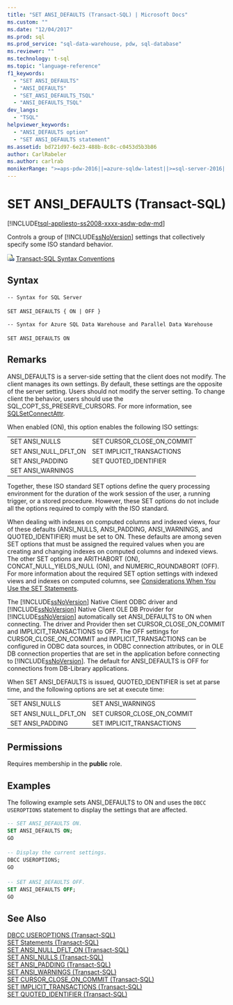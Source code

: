 ```yaml
---
title: "SET ANSI_DEFAULTS (Transact-SQL) | Microsoft Docs"
ms.custom: ""
ms.date: "12/04/2017"
ms.prod: sql
ms.prod_service: "sql-data-warehouse, pdw, sql-database"
ms.reviewer: ""
ms.technology: t-sql
ms.topic: "language-reference"
f1_keywords: 
  - "SET ANSI_DEFAULTS"
  - "ANSI_DEFAULTS"
  - "SET_ANSI_DEFAULTS_TSQL"
  - "ANSI_DEFAULTS_TSQL"
dev_langs: 
  - "TSQL"
helpviewer_keywords: 
  - "ANSI_DEFAULTS option"
  - "SET ANSI_DEFAULTS statement"
ms.assetid: bd721d97-6e23-488b-8c8c-c0453d5b3b86
author: CarlRabeler
ms.author: carlrab
monikerRange: ">=aps-pdw-2016||=azure-sqldw-latest||>=sql-server-2016||=sqlallproducts-allversions||>=sql-server-linux-2017||=azuresqldb-mi-current"
---
```

# SET ANSI_DEFAULTS (Transact-SQL)
[!INCLUDE[tsql-appliesto-ss2008-xxxx-asdw-pdw-md](../../includes/tsql-appliesto-ss2008-xxxx-asdw-pdw-md.md)]

  Controls a group of [!INCLUDE[ssNoVersion](../../includes/ssnoversion-md.md)] settings that collectively specify some ISO standard behavior.  
  
 ![Topic link icon](../../database-engine/configure-windows/media/topic-link.gif "Topic link icon") [Transact-SQL Syntax Conventions](../../t-sql/language-elements/transact-sql-syntax-conventions-transact-sql.md)  

## Syntax

```
-- Syntax for SQL Server

SET ANSI_DEFAULTS { ON | OFF }
```

```
-- Syntax for Azure SQL Data Warehouse and Parallel Data Warehouse

SET ANSI_DEFAULTS ON
```

## Remarks  
ANSI_DEFAULTS is a server-side setting that the client does not modify. The client manages its own settings. By default, these settings are the opposite of the server setting. Users should not modify the server setting. To change client the behavior, users should use the SQL_COPT_SS_PRESERVE_CURSORS. For more information, see [SQLSetConnectAttr](../../relational-databases/native-client-odbc-api/sqlsetconnectattr.md).  
  
When enabled (ON), this option enables the following ISO settings:  
  
|||  
|-|-|  
|SET ANSI_NULLS|SET CURSOR_CLOSE_ON_COMMIT|  
|SET ANSI_NULL_DFLT_ON|SET IMPLICIT_TRANSACTIONS|  
|SET ANSI_PADDING|SET QUOTED_IDENTIFIER|  
|SET ANSI_WARNINGS||  
  
Together, these ISO standard SET options define the query processing environment for the duration of the work session of the user, a running trigger, or a stored procedure. However, these SET options do not include all the options required to comply with the ISO standard.  
  
When dealing with indexes on computed columns and indexed views, four of these defaults (ANSI_NULLS, ANSI_PADDING, ANSI_WARNINGS, and QUOTED_IDENTIFIER) must be set to ON. These defaults are among seven SET options that must be assigned the required values when you are creating and changing indexes on computed columns and indexed views. The other SET options are ARITHABORT (ON), CONCAT_NULL_YIELDS_NULL (ON), and NUMERIC_ROUNDABORT (OFF). For more information about the required SET option settings with indexed views and indexes on computed columns, see [Considerations When You Use the SET Statements](../../t-sql/statements/set-statements-transact-sql.md#considerations-when-you-use-the-set-statements).  
  
The [!INCLUDE[ssNoVersion](../../includes/ssnoversion-md.md)] Native Client ODBC driver and [!INCLUDE[ssNoVersion](../../includes/ssnoversion-md.md)] Native Client OLE DB Provider for [!INCLUDE[ssNoVersion](../../includes/ssnoversion-md.md)] automatically set ANSI_DEFAULTS to ON when connecting. The driver and Provider then set CURSOR_CLOSE_ON_COMMIT and IMPLICIT_TRANSACTIONS to OFF. The OFF settings for CURSOR_CLOSE_ON_COMMIT and IMPLICIT_TRANSACTIONS can be configured in ODBC data sources, in ODBC connection attributes, or in OLE DB connection properties that are set in the application before connecting to [!INCLUDE[ssNoVersion](../../includes/ssnoversion-md.md)]. The default for ANSI_DEFAULTS is OFF for connections from DB-Library applications.  
  
When SET ANSI_DEFAULTS is issued, QUOTED_IDENTIFIER is set at parse time, and the following options are set at execute time:  
  
|||  
|-|-|  
|SET ANSI_NULLS|SET ANSI_WARNINGS|  
|SET ANSI_NULL_DFLT_ON|SET CURSOR_CLOSE_ON_COMMIT|  
|SET ANSI_PADDING|SET IMPLICIT_TRANSACTIONS|  
  
## Permissions  
Requires membership in the **public** role.  
  
## Examples  
The following example sets ANSI_DEFAULTS to ON and uses the `DBCC USEROPTIONS` statement to display the settings that are affected.  
  
```sql  
-- SET ANSI_DEFAULTS ON.  
SET ANSI_DEFAULTS ON;  
GO  

-- Display the current settings.  
DBCC USEROPTIONS;  
GO 

-- SET ANSI_DEFAULTS OFF.  
SET ANSI_DEFAULTS OFF;  
GO  
```  
  
## See Also  
 [DBCC USEROPTIONS &#40;Transact-SQL&#41;](../../t-sql/database-console-commands/dbcc-useroptions-transact-sql.md)   
 [SET Statements &#40;Transact-SQL&#41;](../../t-sql/statements/set-statements-transact-sql.md)   
 [SET ANSI_NULL_DFLT_ON &#40;Transact-SQL&#41;](../../t-sql/statements/set-ansi-null-dflt-on-transact-sql.md)   
 [SET ANSI_NULLS &#40;Transact-SQL&#41;](../../t-sql/statements/set-ansi-nulls-transact-sql.md)   
 [SET ANSI_PADDING &#40;Transact-SQL&#41;](../../t-sql/statements/set-ansi-padding-transact-sql.md)   
 [SET ANSI_WARNINGS &#40;Transact-SQL&#41;](../../t-sql/statements/set-ansi-warnings-transact-sql.md)   
 [SET CURSOR_CLOSE_ON_COMMIT &#40;Transact-SQL&#41;](../../t-sql/statements/set-cursor-close-on-commit-transact-sql.md)   
 [SET IMPLICIT_TRANSACTIONS &#40;Transact-SQL&#41;](../../t-sql/statements/set-implicit-transactions-transact-sql.md)   
 [SET QUOTED_IDENTIFIER &#40;Transact-SQL&#41;](../../t-sql/statements/set-quoted-identifier-transact-sql.md)  
  
  
